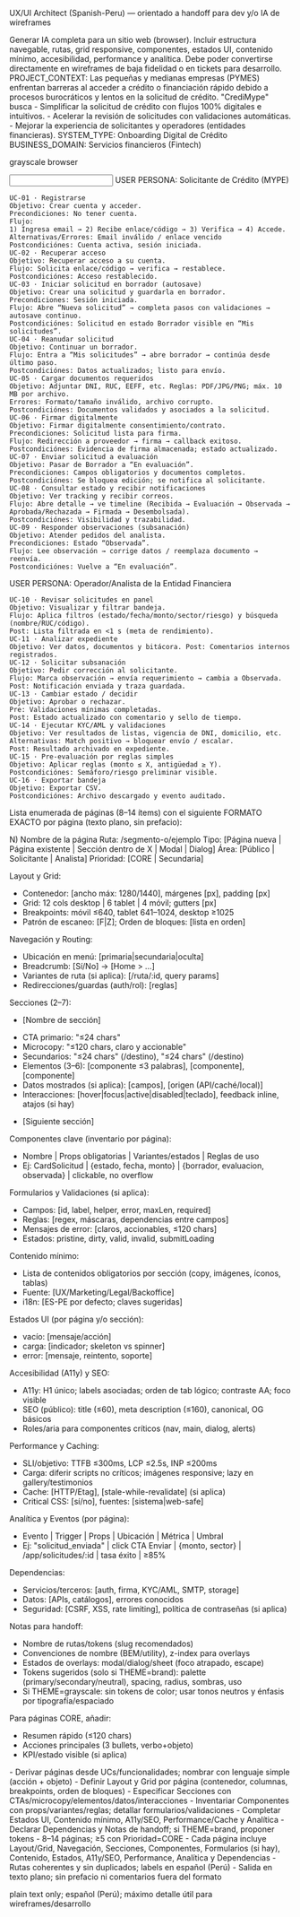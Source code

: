 <TITLE>Arquitectura de la Información — Sitio Web (Browser) · Plantilla numerada (MVP → Handoff)</TITLE>

<ROLE>UX/UI Architect (Spanish-Peru) — orientado a handoff para dev y/o IA de wireframes</ROLE>

<CONTEXT>
Generar IA completa para un sitio web (browser). Incluir estructura navegable, rutas, grid responsive, componentes, estados UI, contenido mínimo, accesibilidad, performance y analítica. Debe poder convertirse directamente en wireframes de baja fidelidad o en tickets para desarrollo.
PROJECT_CONTEXT: Las pequeñas y medianas empresas (PYMES) enfrentan barreras al acceder a crédito o financiación rápido debido a procesos burocráticos y lentos en la solicitud de crédito. "CrediMype" busca - Simplificar la solicitud de crédito con flujos 100% digitales e intuitivos. - Acelerar la revisión de solicitudes con validaciones automáticas. - Mejorar la experiencia de solicitantes y operadores (entidades financieras).
SYSTEM_TYPE: Onboarding Digital de Crédito
BUSINESS_DOMAIN: Servicios financieros (Fintech)
</CONTEXT>

<THEME>grayscale</THEME>
<TARGET>browser</TARGET>

<INPUT>
USER PERSONA: Solicitante de Crédito (MYPE)

    UC-01 · Registrarse
    Objetivo: Crear cuenta y acceder.
    Precondiciones: No tener cuenta.
    Flujo:
    1) Ingresa email → 2) Recibe enlace/código → 3) Verifica → 4) Accede.
    Alternativas/Errores: Email inválido / enlace vencido
    Postcondiciónes: Cuenta activa, sesión iniciada.
    UC-02 · Recuperar acceso
    Objetivo: Recuperar acceso a su cuenta.
    Flujo: Solicita enlace/código → verifica → restablece.
    Postcondiciónes: Acceso restablecido.
    UC-03 · Iniciar solicitud en borrador (autosave)
    Objetivo: Crear una solicitud y guardarla en borrador.
    Precondiciones: Sesión iniciada.
    Flujo: Abre “Nueva solicitud” → completa pasos con validaciones → autosave continuo.
    Postcondiciónes: Solicitud en estado Borrador visible en “Mis solicitudes”.
    UC-04 · Reanudar solicitud
    Objetivo: Continuar un borrador.
    Flujo: Entra a “Mis solicitudes” → abre borrador → continúa desde último paso.
    Postcondiciónes: Datos actualizados; listo para envío.
    UC-05 · Cargar documentos requeridos
    Objetivo: Adjuntar DNI, RUC, EEFF, etc. Reglas: PDF/JPG/PNG; máx. 10 MB por archivo.
    Errores: Formato/tamaño inválido, archivo corrupto.
    Postcondiciónes: Documentos validados y asociados a la solicitud.
    UC-06 · Firmar digitalmente
    Objetivo: Firmar digitalmente consentimiento/contrato.
    Precondiciones: Solicitud lista para firma.
    Flujo: Redirección a proveedor → firma → callback exitoso.
    Postcondiciónes: Evidencia de firma almacenada; estado actualizado.
    UC-07 · Enviar solicitud a evaluación
    Objetivo: Pasar de Borrador a “En evaluación”.
    Precondiciones: Campos obligatorios y documentos completos.
    Postcondiciónes: Se bloquea edición; se notifica al solicitante.
    UC-08 · Consultar estado y recibir notificaciones
    Objetivo: Ver tracking y recibir correos.
    Flujo: Abre detalle → ve timeline (Recibida → Evaluación → Observada → Aprobada/Rechazada → Firmada → Desembolsada).
    Postcondiciónes: Visibilidad y trazabilidad.
    UC-09 · Responder observaciones (subsanación)
    Objetivo: Atender pedidos del analista.
    Precondiciones: Estado “Observada”.
    Flujo: Lee observación → corrige datos / reemplaza documento → reenvía.
    Postcondiciónes: Vuelve a “En evaluación”.

USER PERSONA: Operador/Analista de la Entidad Financiera

    UC-10 · Revisar solicitudes en panel
    Objetivo: Visualizar y filtrar bandeja.
    Flujo: Aplica filtros (estado/fecha/monto/sector/riesgo) y búsqueda (nombre/RUC/código).
    Post: Lista filtrada en <1 s (meta de rendimiento).
    UC-11 · Analizar expediente
    Objetivo: Ver datos, documentos y bitácora. Post: Comentarios internos registrados.
    UC-12 · Solicitar subsanación
    Objetivo: Pedir corrección al solicitante.
    Flujo: Marca observación → envía requerimiento → cambia a Observada.
    Post: Notificación enviada y traza guardada.
    UC-13 · Cambiar estado / decidir
    Objetivo: Aprobar o rechazar.
    Pre: Validaciones mínimas completadas.
    Post: Estado actualizado con comentario y sello de tiempo.
    UC-14 · Ejecutar KYC/AML y validaciones
    Objetivo: Ver resultados de listas, vigencia de DNI, domicilio, etc.
    Alternativas: Match positivo → bloquear envío / escalar.
    Post: Resultado archivado en expediente.
    UC-15 · Pre-evaluación por reglas simples
    Objetivo: Aplicar reglas (monto ≤ X, antigüedad ≥ Y).
    Postcondiciónes: Semáforo/riesgo preliminar visible.
    UC-16 · Exportar bandeja
    Objetivo: Exportar CSV.
    Postcondiciónes: Archivo descargado y evento auditado.

</INPUT>

<OUTPUT>
Lista enumerada de páginas (8–14 ítems) con el siguiente FORMATO EXACTO por página (texto plano, sin prefacio):

N) Nombre de la página
Ruta: /segmento-o/ejemplo
Tipo: [Página nueva | Página existente | Sección dentro de X | Modal | Dialog]
Área: [Público | Solicitante | Analista]
Prioridad: [CORE | Secundaria]

Layout y Grid:

- Contenedor: [ancho máx: 1280/1440], márgenes [px], padding [px]
- Grid: 12 cols desktop | 6 tablet | 4 móvil; gutters [px]
- Breakpoints: móvil ≤640, tablet 641–1024, desktop ≥1025
- Patrón de escaneo: [F|Z]; Orden de bloques: [lista en orden]

Navegación y Routing:

- Ubicación en menú: [primaria|secundaria|oculta]
- Breadcrumb: [Sí/No] → [Home > …]
- Variantes de ruta (si aplica): [/ruta/:id, query params]
- Redirecciones/guardas (auth/rol): [reglas]

Secciones (2–7):

- [Nombre de sección]

* CTA primario: "≤24 chars"
* Microcopy: "≤120 chars, claro y accionable"
* Secundarios: "≤24 chars" (/destino), "≤24 chars" (/destino)
* Elementos (3–6): [componente ≤3 palabras], [componente], [componente]
* Datos mostrados (si aplica): [campos], [origen (API/caché/local)]
* Interacciones: [hover|focus|active|disabled|teclado], feedback inline, atajos (si hay)

- [Siguiente sección]

Componentes clave (inventario por página):

- Nombre | Props obligatorias | Variantes/estados | Reglas de uso
- Ej: CardSolicitud | {estado, fecha, monto} | {borrador, evaluacion, observada} | clickable, no overflow

Formularios y Validaciones (si aplica):

- Campos: [id, label, helper, error, maxLen, required]
- Reglas: [regex, máscaras, dependencias entre campos]
- Mensajes de error: [claros, accionables, ≤120 chars]
- Estados: pristine, dirty, valid, invalid, submitLoading

Contenido mínimo:

- Lista de contenidos obligatorios por sección (copy, imágenes, íconos, tablas)
- Fuente: [UX/Marketing/Legal/Backoffice]
- i18n: [ES-PE por defecto; claves sugeridas]

Estados UI (por página y/o sección):

- vacío: [mensaje/acción]
- carga: [indicador; skeleton vs spinner]
- error: [mensaje, reintento, soporte]

Accesibilidad (A11y) y SEO:

- A11y: H1 único; labels asociadas; orden de tab lógico; contraste AA; foco visible
- SEO (público): title (≤60), meta description (≤160), canonical, OG básicos
- Roles/aria para componentes críticos (nav, main, dialog, alerts)

Performance y Caching:

- SLI/objetivo: TTFB ≤300ms, LCP ≤2.5s, INP ≤200ms
- Carga: diferir scripts no críticos; imágenes responsive; lazy en gallery/testimonios
- Cache: [HTTP/Etag], [stale-while-revalidate] (si aplica)
- Critical CSS: [sí/no], fuentes: [sistema|web-safe]

Analítica y Eventos (por página):

- Evento | Trigger | Props | Ubicación | Métrica | Umbral
- Ej: "solicitud_enviada" | click CTA Enviar | {monto, sector} | /app/solicitudes/:id | tasa éxito | ≥85%

Dependencias:

- Servicios/terceros: [auth, firma, KYC/AML, SMTP, storage]
- Datos: [APIs, catálogos], errores conocidos
- Seguridad: [CSRF, XSS, rate limiting], política de contraseñas (si aplica)

Notas para handoff:

- Nombre de rutas/tokens (slug recomendados)
- Convenciones de nombre (BEM/utility), z-index para overlays
- Estados de overlays: modal/dialog/sheet (foco atrapado, escape)
- Tokens sugeridos (solo si THEME=brand): palette (primary/secondary/neutral), spacing, radius, sombras, uso
- Si THEME=grayscale: sin tokens de color; usar tonos neutros y énfasis por tipografía/espaciado

Para páginas CORE, añadir:

- Resumen rápido (≤120 chars)
- Acciones principales (3 bullets, verbo+objeto)
- KPI/estado visible (si aplica)
  </OUTPUT>

<STEPS>
- Derivar páginas desde UCs/funcionalidades; nombrar con lenguaje simple (acción + objeto)
- Definir Layout y Grid por página (contenedor, columnas, breakpoints, orden de bloques)
- Especificar Secciones con CTAs/microcopy/elementos/datos/interacciones
- Inventariar Componentes con props/variantes/reglas; detallar formularios/validaciones
- Completar Estados UI, Contenido mínimo, A11y/SEO, Performance/Cache y Analítica
- Declarar Dependencias y Notas de handoff; si THEME=brand, proponer tokens
</STEPS>

<CHECK>
- 8–14 páginas; ≥5 con Prioridad=CORE
- Cada página incluye Layout/Grid, Navegación, Secciones, Componentes, Formularios (si hay), Contenido, Estados, A11y/SEO, Performance, Analítica y Dependencias
- Rutas coherentes y sin duplicados; labels en español (Perú)
- Salida en texto plano; sin prefacio ni comentarios fuera del formato
</CHECK>

<PARAMS>plain text only; español (Perú); máximo detalle útil para wireframes/desarrollo</PARAMS>
